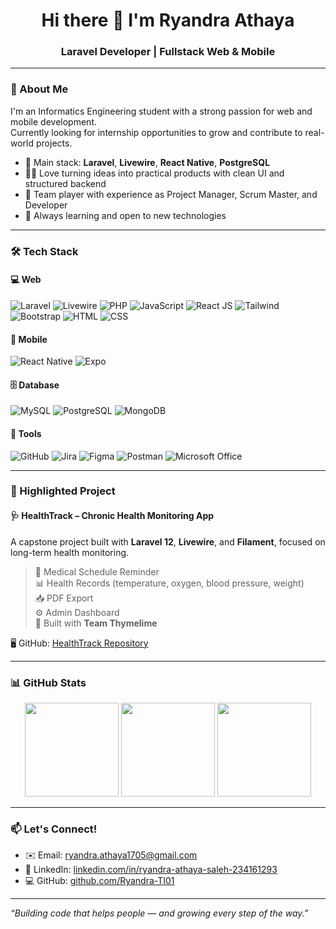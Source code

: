 <h1 align="center">Hi there 👋 I'm Ryandra Athaya</h1>
<h3 align="center">Laravel Developer | Fullstack Web & Mobile</h3>


---

### 🚀 About Me

I'm an Informatics Engineering student with a strong passion for web and mobile development.  
Currently looking for internship opportunities to grow and contribute to real-world projects.

- 🔧 Main stack: **Laravel**, **Livewire**, **React Native**, **PostgreSQL**
- 👨‍💻 Love turning ideas into practical products with clean UI and structured backend
- 🤝 Team player with experience as Project Manager, Scrum Master, and Developer
- 🌱 Always learning and open to new technologies


---

### 🛠️ Tech Stack

#### 💻 Web
![Laravel](https://img.shields.io/badge/-Laravel-FF2D20?logo=laravel&logoColor=white)
![Livewire](https://img.shields.io/badge/-Livewire-4E5D94?style=flat&logo=laravel)
![PHP](https://img.shields.io/badge/-PHP-777BB4?logo=php&logoColor=white)
![JavaScript](https://img.shields.io/badge/-JavaScript-F7DF1E?logo=javascript&logoColor=black)
![React JS](https://img.shields.io/badge/-React-20232A?logo=react&logoColor=61DAFB)
![Tailwind](https://img.shields.io/badge/-TailwindCSS-06B6D4?logo=tailwind-css&logoColor=white)
![Bootstrap](https://img.shields.io/badge/-Bootstrap-563D7C?logo=bootstrap&logoColor=white)
![HTML](https://img.shields.io/badge/-HTML5-E34F26?logo=html5&logoColor=white)
![CSS](https://img.shields.io/badge/-CSS3-1572B6?logo=css3&logoColor=white)

#### 📱 Mobile
![React Native](https://img.shields.io/badge/-ReactNative-20232A?logo=react&logoColor=61DAFB)
![Expo](https://img.shields.io/badge/-Expo-000020?logo=expo&logoColor=white)

#### 🗄️ Database
![MySQL](https://img.shields.io/badge/-MySQL-4479A1?logo=mysql&logoColor=white)
![PostgreSQL](https://img.shields.io/badge/-PostgreSQL-336791?logo=postgresql&logoColor=white)
![MongoDB](https://img.shields.io/badge/-MongoDB-47A248?logo=mongodb&logoColor=white)

#### 🔧 Tools
![GitHub](https://img.shields.io/badge/-GitHub-181717?logo=github)
![Jira](https://img.shields.io/badge/-Jira-0052CC?logo=jira&logoColor=white)
![Figma](https://img.shields.io/badge/-Figma-F24E1E?logo=figma&logoColor=white)
![Postman](https://img.shields.io/badge/-Postman-FF6C37?logo=postman&logoColor=white)
![Microsoft Office](https://img.shields.io/badge/-Office-EB3C00?logo=microsoft-office&logoColor=white)

---

### 💼 Highlighted Project

#### 🩺 **HealthTrack – Chronic Health Monitoring App**
A capstone project built with **Laravel 12**, **Livewire**, and **Filament**, focused on long-term health monitoring.

> 📅 Medical Schedule Reminder  
> 📊 Health Records (temperature, oxygen, blood pressure, weight)  
> 📥 PDF Export  
> ⚙️ Admin Dashboard  
> 👥 Built with <strong>Team Thymelime</strong>

🖥️ GitHub: [HealthTrack Repository](https://github.com/Ryandra-TI01/Aplikasi-HealthTrack.git)

---

### 📊 GitHub Stats

<p align="center">
  <img src="https://github-readme-stats.vercel.app/api?username=Ryandra-TI01&show_icons=true&theme=radical&count_private=true" height="150"/>
  <img src="https://github-readme-streak-stats-eight.vercel.app?user=Ryandra-TI01&theme=radical" height="150"/>
  <img src="https://github-readme-stats.vercel.app/api/top-langs/?username=Ryandra-TI01&layout=compact&theme=radical" height="150"/>
</p>


---

### 📫 Let's Connect!

- ✉️ Email: [ryandra.athaya1705@gmail.com](mailto:ryandra.athaya1705@gmail.com)  
- 💼 LinkedIn: [linkedin.com/in/ryandra-athaya-saleh-234161293](https://www.linkedin.com/in/ryandra-athaya-saleh-234161293)  
- 💻 GitHub: [github.com/Ryandra-TI01](https://github.com/Ryandra-TI01)

---

_“Building code that helps people — and growing every step of the way.”_
